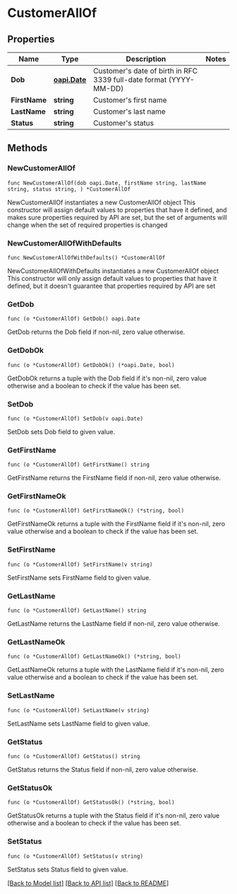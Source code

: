 # CustomerAllOf

## Properties

Name | Type | Description | Notes
------------ | ------------- | ------------- | -------------
**Dob** | [**oapi.Date**](oapi.Date.md) | Customer&#39;s date of birth in RFC 3339 full-date format (YYYY-MM-DD) | 
**FirstName** | **string** | Customer&#39;s first name | 
**LastName** | **string** | Customer&#39;s last name | 
**Status** | **string** | Customer&#39;s status | 

## Methods

### NewCustomerAllOf

`func NewCustomerAllOf(dob oapi.Date, firstName string, lastName string, status string, ) *CustomerAllOf`

NewCustomerAllOf instantiates a new CustomerAllOf object
This constructor will assign default values to properties that have it defined,
and makes sure properties required by API are set, but the set of arguments
will change when the set of required properties is changed

### NewCustomerAllOfWithDefaults

`func NewCustomerAllOfWithDefaults() *CustomerAllOf`

NewCustomerAllOfWithDefaults instantiates a new CustomerAllOf object
This constructor will only assign default values to properties that have it defined,
but it doesn't guarantee that properties required by API are set

### GetDob

`func (o *CustomerAllOf) GetDob() oapi.Date`

GetDob returns the Dob field if non-nil, zero value otherwise.

### GetDobOk

`func (o *CustomerAllOf) GetDobOk() (*oapi.Date, bool)`

GetDobOk returns a tuple with the Dob field if it's non-nil, zero value otherwise
and a boolean to check if the value has been set.

### SetDob

`func (o *CustomerAllOf) SetDob(v oapi.Date)`

SetDob sets Dob field to given value.


### GetFirstName

`func (o *CustomerAllOf) GetFirstName() string`

GetFirstName returns the FirstName field if non-nil, zero value otherwise.

### GetFirstNameOk

`func (o *CustomerAllOf) GetFirstNameOk() (*string, bool)`

GetFirstNameOk returns a tuple with the FirstName field if it's non-nil, zero value otherwise
and a boolean to check if the value has been set.

### SetFirstName

`func (o *CustomerAllOf) SetFirstName(v string)`

SetFirstName sets FirstName field to given value.


### GetLastName

`func (o *CustomerAllOf) GetLastName() string`

GetLastName returns the LastName field if non-nil, zero value otherwise.

### GetLastNameOk

`func (o *CustomerAllOf) GetLastNameOk() (*string, bool)`

GetLastNameOk returns a tuple with the LastName field if it's non-nil, zero value otherwise
and a boolean to check if the value has been set.

### SetLastName

`func (o *CustomerAllOf) SetLastName(v string)`

SetLastName sets LastName field to given value.


### GetStatus

`func (o *CustomerAllOf) GetStatus() string`

GetStatus returns the Status field if non-nil, zero value otherwise.

### GetStatusOk

`func (o *CustomerAllOf) GetStatusOk() (*string, bool)`

GetStatusOk returns a tuple with the Status field if it's non-nil, zero value otherwise
and a boolean to check if the value has been set.

### SetStatus

`func (o *CustomerAllOf) SetStatus(v string)`

SetStatus sets Status field to given value.



[[Back to Model list]](../README.md#documentation-for-models) [[Back to API list]](../README.md#documentation-for-api-endpoints) [[Back to README]](../README.md)


